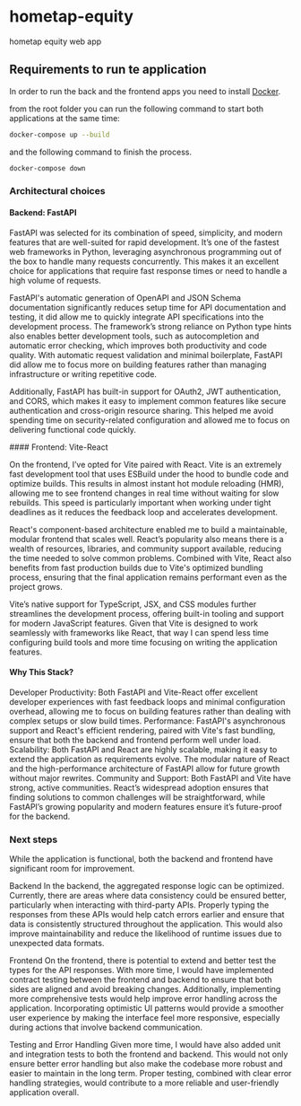 # hometap-equity

hometap equity web app


## Requirements to run te application

In order to run the back and the frontend apps you need to install [Docker](https://www.docker.com/).

from the root folder you can run the following command to start both applications at the same time:

```bash
docker-compose up --build
```

and the following command to finish the process.

```bash
docker-compose down
```


### Architectural choices

#### Backend: FastAPI

FastAPI was selected for its combination of speed, simplicity, and modern features that are well-suited for rapid development. It’s one of the fastest web frameworks in Python, leveraging asynchronous programming out of the box to handle many requests concurrently. This makes it an excellent choice for applications that require fast response times or need to handle a high volume of requests.

FastAPI's automatic generation of OpenAPI and JSON Schema documentation significantly reduces setup time for API documentation and testing, it did allow me to quickly integrate API specifications into the development process. The framework’s strong reliance on Python type hints also enables better development tools, such as autocompletion and automatic error checking, which improves both productivity and code quality. With automatic request validation and minimal boilerplate, FastAPI did allow me to focus more on building features rather than managing infrastructure or writing repetitive code.

Additionally, FastAPI has built-in support for OAuth2, JWT authentication, and CORS, which makes it easy to implement common features like secure authentication and cross-origin resource sharing. This helped me avoid spending time on security-related configuration and allowed me to focus on delivering functional code quickly.

#### Frontend: Vite-React

On the frontend, I’ve opted for Vite paired with React. Vite is an extremely fast development tool that uses ESBuild under the hood to bundle code and optimize builds. This results in almost instant hot module reloading (HMR), allowing me to see frontend changes in real time without waiting for slow rebuilds. This speed is particularly important when working under tight deadlines as it reduces the feedback loop and accelerates development.

React's component-based architecture enabled me to build a maintainable, modular frontend that scales well. React’s popularity also means there is a wealth of resources, libraries, and community support available, reducing the time needed to solve common problems. Combined with Vite, React also benefits from fast production builds due to Vite's optimized bundling process, ensuring that the final application remains performant even as the project grows.

Vite’s native support for TypeScript, JSX, and CSS modules further streamlines the development process, offering built-in tooling and support for modern JavaScript features. Given that Vite is designed to work seamlessly with frameworks like React, that way I can spend less time configuring build tools and more time focusing on writing the application features.

#### Why This Stack?

Developer Productivity: Both FastAPI and Vite-React offer excellent developer experiences with fast feedback loops and minimal configuration overhead, allowing me to focus on building features rather than dealing with complex setups or slow build times.
Performance: FastAPI's asynchronous support and React's efficient rendering, paired with Vite's fast bundling, ensure that both the backend and frontend perform well under load.
Scalability: Both FastAPI and React are highly scalable, making it easy to extend the application as requirements evolve. The modular nature of React and the high-performance architecture of FastAPI allow for future growth without major rewrites.
Community and Support: Both FastAPI and Vite have strong, active communities. React’s widespread adoption ensures that finding solutions to common challenges will be straightforward, while FastAPI’s growing popularity and modern features ensure it’s future-proof for the backend.


### Next steps

While the application is functional, both the backend and frontend have significant room for improvement.

Backend
In the backend, the aggregated response logic can be optimized. Currently, there are areas where data consistency could be ensured better, particularly when interacting with third-party APIs. Properly typing the responses from these APIs would help catch errors earlier and ensure that data is consistently structured throughout the application. This would also improve maintainability and reduce the likelihood of runtime issues due to unexpected data formats.

Frontend
On the frontend, there is potential to extend and better test the types for the API responses. With more time, I would have implemented contract testing between the frontend and backend to ensure that both sides are aligned and avoid breaking changes. Additionally, implementing more comprehensive tests would help improve error handling across the application. Incorporating optimistic UI patterns would provide a smoother user experience by making the interface feel more responsive, especially during actions that involve backend communication.

Testing and Error Handling
Given more time, I would have also added unit and integration tests to both the frontend and backend. This would not only ensure better error handling but also make the codebase more robust and easier to maintain in the long term. Proper testing, combined with clear error handling strategies, would contribute to a more reliable and user-friendly application overall.
